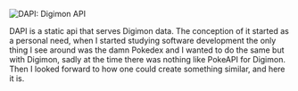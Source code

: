 ![DAPI: Digimon API](/portfolio/projects/digi_api_banner.webp "Preview")

DAPI is a static api that serves Digimon data. The conception of it started as a personal need, when I started studying software development the only thing I see around was the damn Pokedex and I wanted to do the same but with Digimon, sadly at the time there was nothing like PokeAPI for Digimon. Then I looked forward to how one could create something similar, and here it is.